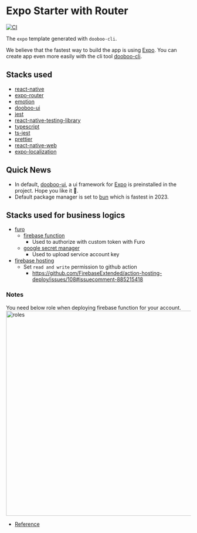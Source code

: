 # Expo Starter with Router

[![CI](https://github.com/dooboolab-community/expo-router-starter/actions/workflows/ci.yml/badge.svg)](https://github.com/dooboolab-community/expo-router-starter/actions/workflows/ci.yml)

The `expo` template generated with `dooboo-cli`.

We believe that the fastest way to build the app is using [Expo](https://expo.io).
You can create app even more easily with the cli tool [dooboo-cli](https://github.com/dooboolab-community/dooboo-cli).

## Stacks used

- [react-native](https://github.com/facebook/react-native)
- [expo-router](https://expo.github.io/router)
- [emotion](https://emotion.sh)
- [dooboo-ui](https://github.com/dooboolab/dooboo-ui)
- [jest](https://github.com/facebook/jest)
- [react-native-testing-library](https://github.com/callstack/react-native-testing-library)
- [typescript](https://github.com/Microsoft/TypeScript)
- [ts-jest](https://github.com/kulshekhar/ts-jest)
- [prettier](https://prettier.io)
- [react-native-web](https://github.com/necolas/react-native-web)
- [expo-localization](https://docs.expo.dev/versions/latest/sdk/localization)

## Quick News

- In default, [dooboo-ui](https://github.com/dooboolab/dooboo-ui), a ui framework for [Expo](https://expo.io) is preinstalled in the project. Hope you like it 🧡.
- Default package manager is set to [bun](https://bun.sh) which is fastest in 2023.


## Stacks used for business logics

- [furo](https://iam.furo.one)
  - [firebase function](https://firebase.google.com/docs/functions)
    - Used to authorize with custom token with Furo
  - [google secret manager](https://cloud.google.com/secret-manager)
    - Used to upload service account key
- [firebase hosting](https://firebase.google.com/docs/hosting)
  - Set `read and write` permission to github action
    - https://github.com/FirebaseExtended/action-hosting-deploy/issues/108#issuecomment-885215418

### Notes

You need below role when deploying firebase function for your account.
<img width="557" alt="roles" src="https://github.com/dooboolab-community/expo-router-starter/assets/27461460/69dd49e0-2580-4dde-a3b4-13538f5d8d81">

- [Reference](https://github.com/firebase/firebase-tools/issues/5244)
